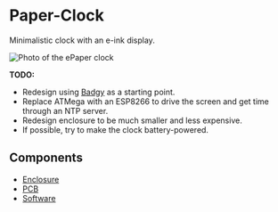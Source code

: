 # Paper-Clock

Minimalistic clock with an e-ink display.

![Photo of the ePaper clock](../assets/Clock.jpg)

**TODO:**
- Redesign using [Badgy](https://github.com/sqfmi/badgy) as a starting point.
- Replace ATMega with an ESP8266 to drive the screen and get time through an NTP server.
- Redesign enclosure to be much smaller and less expensive.
- If possible, try to make the clock battery-powered.

## Components

- [Enclosure](./3D)
- [PCB](./PCB)
- [Software](./code)


